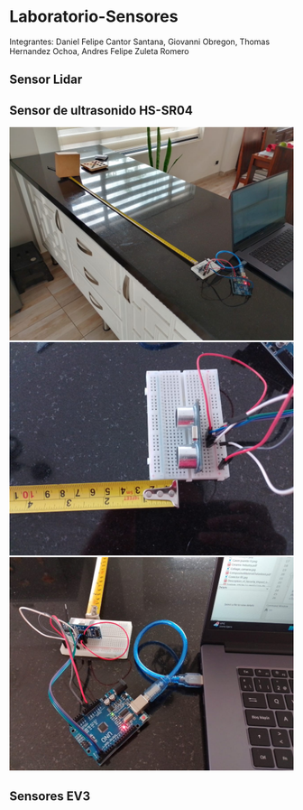 # Laboratorio-Sensores

Integrantes: Daniel Felipe Cantor Santana, Giovanni Obregon, Thomas Hernandez Ochoa, Andres Felipe Zuleta Romero


## Sensor Lidar
    


## Sensor de ultrasonido HS-SR04
![image](https://github.com/FRM-2024-1S-Grupo-2/Laboratorio-Sensores/blob/main/Imagenes/Montaje.jpg)
![image](https://github.com/FRM-2024-1S-Grupo-2/Laboratorio-Sensores/blob/main/Imagenes/Sensor.jpg)
![image](https://github.com/FRM-2024-1S-Grupo-2/Laboratorio-Sensores/blob/main/Imagenes/conexión.jpg)


## Sensores EV3


